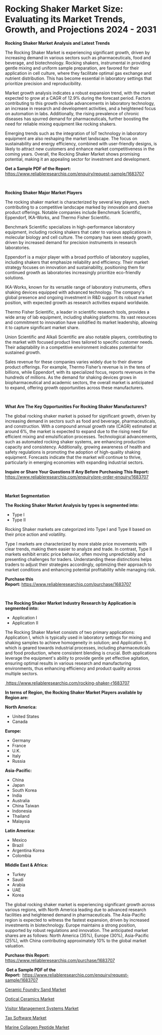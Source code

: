 <p><h1>Rocking Shaker Market Size: Evaluating its Market Trends, Growth, and Projections 2024 - 2031</h1></p><p><strong>Rocking Shaker Market Analysis and Latest Trends</strong></p>
<p><p>The Rocking Shaker Market is experiencing significant growth, driven by increasing demand in various sectors such as pharmaceuticals, food and beverage, and biotechnology. Rocking shakers, instrumental in providing gentle mixing and uniform sample preparation, are favored for their application in cell culture, where they facilitate optimal gas exchange and nutrient distribution. This has become essential in laboratory settings that prioritize precision and reproducibility.</p><p>Market growth analysis indicates a robust expansion trend, with the market expected to grow at a CAGR of 12.9% during the forecast period. Factors contributing to this growth include advancements in laboratory technology, an increase in research and development activities, and a heightened focus on automation in labs. Additionally, the rising prevalence of chronic diseases has spurred demand for pharmaceuticals, further boosting the need for reliable mixing equipment like rocking shakers.</p><p>Emerging trends such as the integration of IoT technology in laboratory equipment are also reshaping the market landscape. The focus on sustainability and energy efficiency, combined with user-friendly designs, is likely to attract new customers and enhance market competitiveness in the coming years. Overall, the Rocking Shaker Market shows promising potential, making it an appealing sector for investment and development.</p></p>
<p><strong>Get a Sample PDF of the Report:&nbsp;</strong> <a href="https://www.reliableresearchiq.com/enquiry/request-sample/1683707?utm_campaign=99&utm_medium=2&utm_source=Github&utm_content=ia&utm_term=19112024&utm_id=rocking-shaker">https://www.reliableresearchiq.com/enquiry/request-sample/1683707</a></p>
<p>&nbsp;</p>
<p><strong>Rocking Shaker Major Market Players</strong></p>
<p><p>The rocking shaker market is characterized by several key players, each contributing to a competitive landscape marked by innovation and diverse product offerings. Notable companies include Benchmark Scientific, Eppendorf, IKA-Works, and Thermo Fisher Scientific.</p><p>Benchmark Scientific specializes in high-performance laboratory equipment, including rocking shakers that cater to various applications in molecular biology and cell culture. The company has seen steady growth, driven by increased demand for precision instruments in research laboratories.</p><p>Eppendorf is a major player with a broad portfolio of laboratory supplies, including shakers that emphasize reliability and efficiency. Their market strategy focuses on innovation and sustainability, positioning them for continued growth as laboratories increasingly prioritize eco-friendly solutions.</p><p>IKA-Works, known for its versatile range of laboratory instruments, offers shaking devices equipped with advanced technology. The company's global presence and ongoing investment in R&D support its robust market position, with expected growth as research activities expand worldwide.</p><p>Thermo Fisher Scientific, a leader in scientific research tools, provides a wide array of lab equipment, including shaking platforms. Its vast resources and commitment to innovation have solidified its market leadership, allowing it to capture significant market share.</p><p>Union Scientific and Alkali Scientific are also notable players, contributing to the market with focused product lines tailored to specific customer needs. Their adaptability in a competitive environment indicates potential for sustained growth.</p><p>Sales revenue for these companies varies widely due to their diverse product offerings. For example, Thermo Fisher’s revenue is in the tens of billions, while Eppendorf, with its specialized focus, reports revenues in the hundreds of millions. As the demand for shaking devices grows in biopharmaceutical and academic sectors, the overall market is anticipated to expand, offering growth opportunities across these manufacturers.</p></p>
<p>&nbsp;</p>
<p><strong>What Are The Key Opportunities For Rocking Shaker Manufacturers?</strong></p>
<p><p>The global rocking shaker market is poised for significant growth, driven by increasing demand in sectors such as food and beverage, pharmaceuticals, and construction. With a compound annual growth rate (CAGR) estimated at around 6%, the market is expected to expand due to the rising need for efficient mixing and emulsification processes. Technological advancements, such as automated rocking shaker systems, are enhancing production capacity and consistency. Additionally, growing awareness of health and safety regulations is promoting the adoption of high-quality shaking equipment. Forecasts indicate that the market will continue to thrive, particularly in emerging economies with expanding industrial sectors.</p></p>
<p><strong>Inquire or Share Your Questions If Any Before Purchasing This Report:</strong> <a href="https://www.reliableresearchiq.com/enquiry/pre-order-enquiry/1683707?utm_campaign=99&utm_medium=2&utm_source=Github&utm_content=ia&utm_term=19112024&utm_id=rocking-shaker">https://www.reliableresearchiq.com/enquiry/pre-order-enquiry/1683707</a></p>
<p>&nbsp;</p>
<p><strong>Market Segmentation</strong></p>
<p><strong>The Rocking Shaker Market Analysis by types is segmented into:</strong></p>
<p><ul><li>Type I</li><li>Type II</li></ul></p>
<p><p>Rocking Shaker markets are categorized into Type I and Type II based on their price action and volatility. </p><p>Type I markets are characterized by more stable price movements with clear trends, making them easier to analyze and trade. In contrast, Type II markets exhibit erratic price behavior, often moving unpredictably and presenting challenges for traders. Understanding these distinctions helps traders to adjust their strategies accordingly, optimizing their approach to market conditions and enhancing potential profitability while managing risk.</p></p>
<p><strong>Purchase this Report:&nbsp;</strong><a href="https://www.reliableresearchiq.com/purchase/1683707?utm_campaign=99&utm_medium=2&utm_source=Github&utm_content=ia&utm_term=19112024&utm_id=rocking-shaker">https://www.reliableresearchiq.com/purchase/1683707</a></p>
<p>&nbsp;</p>
<p><strong>The Rocking Shaker Market Industry Research by Application is segmented into:</strong></p>
<p><ul><li>Application I</li><li>Application II</li></ul></p>
<p><p>The Rocking Shaker Market consists of two primary applications: Application I, which is typically used in laboratory settings for mixing and shaking samples to achieve homogeneity in solution; and Application II, which is geared towards industrial processes, including pharmaceuticals and food production, where consistent blending is crucial. Both applications leverage the equipment's ability to provide gentle yet effective agitation, ensuring optimal results in various research and manufacturing environments, thus enhancing efficiency and product quality across multiple sectors.</p></p>
<p><a href="https://www.reliableresearchiq.com/rocking-shaker-r1683707?utm_campaign=99&utm_medium=2&utm_source=Github&utm_content=ia&utm_term=19112024&utm_id=rocking-shaker">&nbsp;https://www.reliableresearchiq.com/rocking-shaker-r1683707</a></p>
<p><strong>In terms of Region, the Rocking Shaker Market Players available by Region are:</strong></p>
<p>
    <p> <strong> North America: </strong>
        <ul>
            <li>United States</li>
            <li>Canada</li>
        </ul>
        </p> 
    <p> <strong> Europe: </strong>
        <ul>
            <li>Germany</li>
            <li>France</li>
            <li>U.K.</li>
            <li>Italy</li>
            <li>Russia</li>
        </ul>
        </p> 
    <p> <strong> Asia-Pacific: </strong>
        <ul>
            <li>China</li>
            <li>Japan</li>
            <li>South Korea</li>
            <li>India</li>
            <li>Australia</li>
            <li>China Taiwan</li>
            <li>Indonesia</li>
            <li>Thailand</li>
            <li>Malaysia</li>
        </ul>
        </p> 
    <p> <strong> Latin America: </strong>
        <ul>
            <li>Mexico</li>
            <li>Brazil</li>
            <li>Argentina Korea</li>
            <li>Colombia</li>
        </ul>
        </p> 
    <p> <strong> Middle East & Africa: </strong>
        <ul>
            <li>Turkey</li>
            <li>Saudi</li>
            <li>Arabia</li>
            <li>UAE</li>
            <li>Korea</li>
        </ul>
    </p>
    </p>
<p><p>The global rocking shaker market is experiencing significant growth across various regions, with North America leading due to advanced research facilities and heightened demand in pharmaceuticals. The Asia-Pacific region is expected to witness the fastest expansion, driven by increased investments in biotechnology. Europe maintains a strong position, supported by robust regulations and innovation. The anticipated market shares are as follows: North America (35%), Europe (30%), Asia-Pacific (25%), with China contributing approximately 10% to the global market valuation.</p></p>
<p><strong>Purchase this Report: </strong><a href="https://www.reliableresearchiq.com/purchase/1683707?utm_campaign=99&utm_medium=2&utm_source=Github&utm_content=ia&utm_term=19112024&utm_id=rocking-shaker">https://www.reliableresearchiq.com/purchase/1683707</a></p>
<p>&nbsp;<strong>Get a Sample PDF of the Report:&nbsp;&nbsp;</strong><a href="https://www.reliableresearchiq.com/enquiry/request-sample/1683707?utm_campaign=99&utm_medium=2&utm_source=Github&utm_content=ia&utm_term=19112024&utm_id=rocking-shaker">https://www.reliableresearchiq.com/enquiry/request-sample/1683707</a></p>
<p><strong></strong></p>
<p><p><a href="https://www.linkedin.com/pulse/ceramic-foundry-sand-market-research-report-exploring-size-revenue-rji4c?utm_campaign=99&utm_medium=2&utm_source=Github&utm_content=ia&utm_term=19112024&utm_id=rocking-shaker">Ceramic Foundry Sand Market</a></p><p><a href="https://www.linkedin.com/pulse/trends-global-optical-ceramics-market-forecast-analysis-2024-ew61c?utm_campaign=99&utm_medium=2&utm_source=Github&utm_content=ia&utm_term=19112024&utm_id=rocking-shaker">Optical Ceramics Market</a></p><p><a href="https://issuu.com/reportprime-2/docs/visitor-management-systems-market-s_6d4527f13cda52?utm_campaign=99&utm_medium=2&utm_source=Github&utm_content=ia&utm_term=19112024&utm_id=rocking-shaker">Visitor Management Systems Market</a></p><p><a href="https://issuu.com/reportprime-2/docs/tax-software-market-size-2030.pptx_7d64211f423ca7?utm_campaign=99&utm_medium=2&utm_source=Github&utm_content=ia&utm_term=19112024&utm_id=rocking-shaker">Tax Software Market</a></p><p><a href="https://www.linkedin.com/pulse/marine-collagen-peptide-industry-forecast-market-shifts-strategic-azs2c?utm_campaign=99&utm_medium=2&utm_source=Github&utm_content=ia&utm_term=19112024&utm_id=rocking-shaker">Marine Collagen Peptide Market</a></p></p>